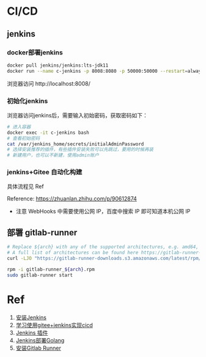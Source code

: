 # CI/CD

## jenkins

### docker部署jenkins

```bash
docker pull jenkins/jenkins:lts-jdk11
docker run --name c-jenkins -p 8008:8080 -p 50000:50000 --restart=always -u root -v /var/run/docker.sock:/var/run/docker.sock -v jenkins-data:/var/jenkins_home -d jenkinsci/blueocean
```

浏览器访问 http://localhost:8008/

### 初始化jenkins

浏览器访问jenkins后，需要输入初始密码，获取密码如下：

```bash
# 进入容器
docker exec -it c-jenkins bash
# 查看初始密码
cat /var/jenkins_home/secrets/initialAdminPassword
# 选择安装推荐的插件，有些插件安装失败可以先跳过，要用的时候再装
# 新建用户，也可以不新建，使用admin账户
```

### jenkins+Gitee 自动化构建

具体流程见 Ref

Reference: https://zhuanlan.zhihu.com/p/90612874

- 注意 WebHooks 中需要使用公网 IP，百度中搜索 IP 即可知道本机公网 IP

## 部署 gitlab-runner

```bash
# Replace ${arch} with any of the supported architectures, e.g. amd64, arm, arm64
# A full list of architectures can be found here https://gitlab-runner-downloads.s3.amazonaws.com/latest/index.html
curl -LJO "https://gitlab-runner-downloads.s3.amazonaws.com/latest/rpm/gitlab-runner_${arch}.rpm"

rpm -i gitlab-runner_${arch}.rpm
sudo gitlab-runner start
```



# Ref

1. [安装Jenkins](https://www.jenkins.io/zh/doc/book/installing/)
2. [学习使用gitee+jenkins实现cicd](https://blog.csdn.net/hyx1229/article/details/127213111)
3. [Jenkins 插件](https://gitee.com/help/articles/4193)
4. [Jenkins部署Golang](https://blog.csdn.net/weixin_46837396/article/details/119247154)
5. [安装Gitlab Runner](https://docs.gitlab.com/runner/install/index.html)